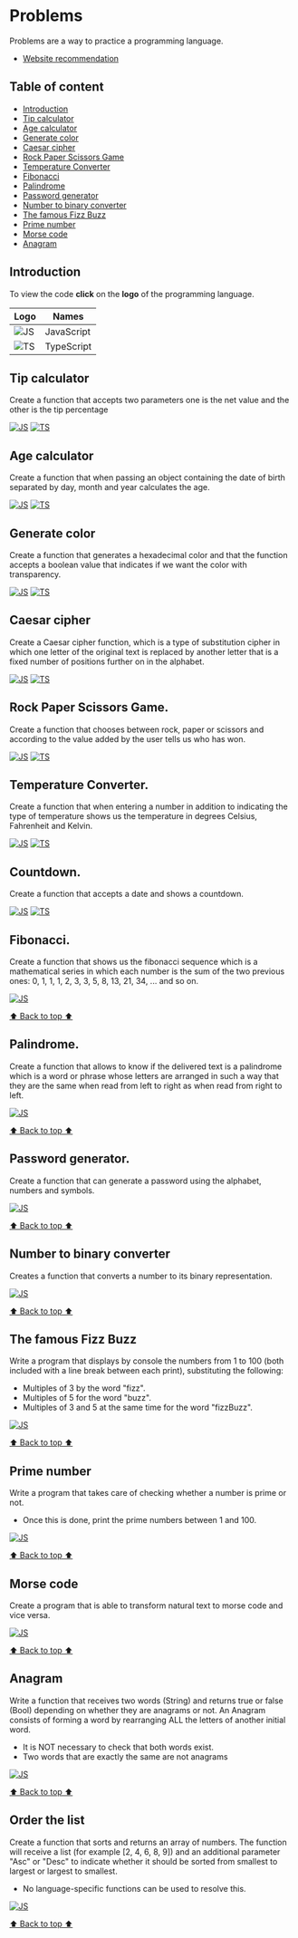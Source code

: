# Problems

Problems are a way to practice a programming language.

- [Website recommendation](https://www.mycompiler.io/es)

## Table of content

- [Introduction](#introduction)
- [Tip calculator](#tip-calculator)
- [Age calculator](#age-calculator)
- [Generate color](#generate-color)
- [Caesar cipher](#caesar-cipher)
- [Rock Paper Scissors Game](#rock-paper-scissors-game)
- [Temperature Converter](#temperature-converter)
- [Fibonacci](#fibonacci)
- [Palindrome](#palindrome)
- [Password generator](#password-generator)
- [Number to binary converter](#number-to-binary-converter)
- [The famous Fizz Buzz](#the-famous-fizz-buzz)
- [Prime number](#prime-number)
- [Morse code](#morse-code)
- [Anagram](#anagram)

## Introduction

To view the code **click** on the **logo** of the programming language.

| Logo                      | Names      |
| ------------------------- | ---------- |
| ![JS](/assets/svg/js.svg) | JavaScript |
| ![TS](/assets/svg/ts.svg) | TypeScript |

## Tip calculator

Create a function that accepts two parameters one is the net value and the other is the tip percentage

[![JS](/assets/svg/js.svg)](/javascript/01-tip-calculator.js)
[![TS](/assets/svg/ts.svg)](/typescript/01-tip-calculator.ts)

## Age calculator

Create a function that when passing an object containing the date of birth separated by day, month and year calculates the age.

[![JS](/assets/svg/js.svg)](/javascript/02-age-calculator.js)
[![TS](/assets/svg/ts.svg)](/typescript/02-age-calculator.ts)

## Generate color

Create a function that generates a hexadecimal color and that the function accepts a boolean value that indicates if we want the color with transparency.

[![JS](/assets/svg/js.svg)](/javascript/03-generate-color.js)
[![TS](/assets/svg/ts.svg)](/typescript/03-generate-color.ts)

## Caesar cipher

Create a Caesar cipher function, which is a type of substitution cipher in which one letter of the original text is replaced by another letter that is a fixed number of positions further on in the alphabet.

[![JS](/assets/svg/js.svg)](/javascript/04-caesar-cipher.js)
[![TS](/assets/svg/ts.svg)](/typescript/04-caesar-cipher.ts)

## Rock Paper Scissors Game.

Create a function that chooses between rock, paper or scissors and according to the value added by the user tells us who has won.

[![JS](/assets/svg/js.svg)](/javascript/05-rock-paper-scissors-game.js)
[![TS](/assets/svg/ts.svg)](/typescript/05-rock-paper-scissors-game.ts)

## Temperature Converter.

Create a function that when entering a number in addition to indicating the type of temperature shows us the temperature in degrees Celsius, Fahrenheit and Kelvin.

[![JS](/assets/svg/js.svg)](/javascript/06-temperature-converter.js)
[![TS](/assets/svg/ts.svg)](/typescript/06-temperature-converter.ts)

## Countdown.

Create a function that accepts a date and shows a countdown.

[![JS](/assets/svg/js.svg)](/javascript/07-countdown.js)
[![TS](/assets/svg/ts.svg)](/typescript/07-countdown.ts)

## Fibonacci.

Create a function that shows us the fibonacci sequence which is a mathematical series in which each number is the sum of the two previous ones: 0, 1, 1, 1, 2, 3, 3, 5, 8, 13, 21, 34, ... and so on.

[![JS](/assets/svg/js.svg)](/javascript/08-fibonacci.js)

[⬆️ Back to top ⬆️](#problems)

## Palindrome.

Create a function that allows to know if the delivered text is a palindrome which is a word or phrase whose letters are arranged in such a way that they are the same when read from left to right as when read from right to left.

[![JS](/assets/svg/js.svg)](/javascript/09-palindrome.js)

[⬆️ Back to top ⬆️](#problems)

## Password generator.

Create a function that can generate a password using the alphabet, numbers and symbols.

[![JS](/assets/svg/js.svg)](/javascript/10-password-generator.js)

[⬆️ Back to top ⬆️](#problems)

## Number to binary converter

Creates a function that converts a number to its binary representation.

[![JS](/assets/svg/js.svg)](/javascript/11-number-to-binary-converter.js)

[⬆️ Back to top ⬆️](#problems)

## The famous Fizz Buzz

Write a program that displays by console the numbers from 1 to 100 (both included with a line break between each print), substituting the following:

- Multiples of 3 by the word "fizz".
- Multiples of 5 for the word "buzz".
- Multiples of 3 and 5 at the same time for the word "fizzBuzz".

[![JS](/assets/svg/js.svg)](/javascript/12-fizz-buzz.js)

[⬆️ Back to top ⬆️](#problems)

## Prime number

Write a program that takes care of checking whether a number is prime or not.

- Once this is done, print the prime numbers between 1 and 100.

[![JS](/assets/svg/js.svg)](/javascript/13-prime-number.js)

[⬆️ Back to top ⬆️](#problems)

## Morse code

Create a program that is able to transform natural text to morse code and vice versa.

[![JS](/assets/svg/js.svg)](/javascript/14-morse-code.js)

[⬆️ Back to top ⬆️](#problems)

## Anagram

Write a function that receives two words (String) and returns true or false (Bool) depending on whether they are anagrams or not.
An Anagram consists of forming a word by rearranging ALL the letters of another initial word.

- It is NOT necessary to check that both words exist.
- Two words that are exactly the same are not anagrams

[![JS](/assets/svg/js.svg)](/javascript/15-anagram.js)

[⬆️ Back to top ⬆️](#problems)

## Order the list

Create a function that sorts and returns an array of numbers. The function will receive a list (for example [2, 4, 6, 8, 9]) and an additional parameter "Asc" or "Desc" to indicate whether it should be sorted from smallest to largest or largest to smallest.

- No language-specific functions can be used to resolve this.

[![JS](/assets/svg/js.svg)](/javascript/16-order-the-list.js)

[⬆️ Back to top ⬆️](#problems)
